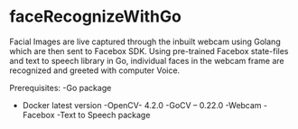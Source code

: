 # faceRecognizeWithGo
Facial Images are live captured through the inbuilt webcam using Golang which are then sent to Facebox SDK. Using pre-trained Facebox state-files and text to speech library in Go, individual faces in the webcam frame are recognized and greeted with computer Voice. 

Prerequisites:
-Go package
- Docker latest version
  -OpenCV- 4.2.0
   -GoCV – 0.22.0
    -Webcam
     -Facebox
      -Text to Speech package
